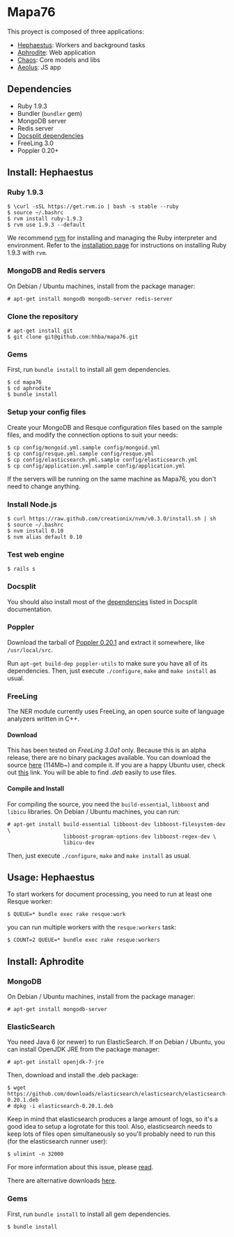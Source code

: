 Mapa76
======

This proyect is composed of three applications:
  * [Hephaestus](http://en.wikipedia.org/wiki/Hephaestus): Workers and background tasks
  * [Aphrodite](http://en.wikipedia.org/wiki/Aphrodite): Web application
  * [Chaos](http://en.wikipedia.org/wiki/Chaos): Core models and libs
  * [Aeolus](http://en.wikipedia.org/wiki/Aeolus): JS app

Dependencies
------------

  * Ruby 1.9.3
  * Bundler (`bundler` gem)
  * MongoDB server
  * Redis server
  * [Docsplit dependencies](http://documentcloud.github.com/docsplit/#installation)
  * FreeLing 3.0
  * Poppler 0.20+

Install: Hephaestus
-------------------

### Ruby 1.9.3 ###

    
    $ \curl -sSL https://get.rvm.io | bash -s stable --ruby
    $ source ~/.bashrc
    $ rvm install ruby-1.9.3
    $ rvm use 1.9.3 --default

We recommend [rvm](https://rvm.io/rvm/install/) for installing and managing the
Ruby interpreter and environment. Refer to the [installation
page](https://rvm.io/rvm/install/) for instructions on installing Ruby 1.9.3
with `rvm`.

### MongoDB and Redis servers ###

On Debian / Ubuntu machines, install from the package manager:

    # apt-get install mongodb mongodb-server redis-server

### Clone the repository

    # apt-get install git
    $ git clone git@github.com:hhba/mapa76.git

### Gems ###

First, run `bundle install` to install all gem dependencies.

    $ cd mapa76
    $ cd aphrodite
    $ bundle install


### Setup your config files ###

Create your MongoDB and Resque configuration files based on the sample files,
and modify the connection options to suit your needs:

    $ cp config/mongoid.yml.sample config/mongoid.yml
    $ cp config/resque.yml.sample config/resque.yml
    $ cp config/elasticsearch.yml.sample config/elasticsearch.yml
    $ cp config/application.yml.sample config/application.yml

If the servers will be running on the same machine as Mapa76, you don't need to
change anything.

### Install Node.js ###

    $ curl https://raw.github.com/creationix/nvm/v0.3.0/install.sh | sh
    $ source ~/.bashrc
    $ nvm install 0.10
    $ nvm alias default 0.10
    
### Test web engine ###
    $ rails s

### Docsplit ###

You should also install most of the
[dependencies](http://documentcloud.github.com/docsplit/#installation) listed
in Docsplit documentation.

### Poppler ###

Download the tarball of [Poppler
0.20.1](http://poppler.freedesktop.org/poppler-0.20.1.tar.gz) and extract it
somewhere, like `/usr/local/src`.

Run `apt-get build-dep poppler-utils` to make sure you have all of its
dependencies.  Then, just execute `./configure`, `make` and `make install` as
usual.

### FreeLing ###

The NER module currently uses FreeLing, an open source suite of language
analyzers written in C++.

#### Download ####

This has been tested on *FreeLing 3.0a1* only. Because this is an alpha
release, there are no binary packages available. You can download the source
[here](http://devel.cpl.upc.edu/freeling/downloads/16) (114Mb~) and compile it.
If you are a happy Ubuntu user, check out [this](http://devel.cpl.upc.edu/freeling/downloads?order=time&desc=1)
link. You will be able to find *.deb* easily to use files.

#### Compile and Install ####

For compiling the source, you need the `build-essential`, `libboost` and
`libicu` libraries. On Debian / Ubuntu machines, you can run:

    # apt-get install build-essential libboost-dev libboost-filesystem-dev \
                      libboost-program-options-dev libboost-regex-dev \
                      libicu-dev

Then, just execute `./configure`, `make` and `make install` as usual.

Usage: Hephaestus
-----------------

To start workers for document processing, you need to run at least one Resque
worker:

    $ QUEUE=* bundle exec rake resque:work

you can run multiple workers with the `resque:workers` task:

    $ COUNT=2 QUEUE=* bundle exec rake resque:workers

Install: Aphrodite
------------------

### MongoDB ###

On Debian / Ubuntu machines, install from the package manager:

    # apt-get install mongodb-server

### ElasticSearch ###

You need Java 6 (or newer) to run ElasticSearch. If on Debian / Ubuntu, you can
install OpenJDK JRE from the package manager:

    # apt-get install openjdk-7-jre

Then, download and install the .deb package:

    $ wget https://github.com/downloads/elasticsearch/elasticsearch/elasticsearch-0.20.1.deb
    # dpkg -i elasticsearch-0.20.1.deb

Keep in mind that elasticsearch produces a large amount of logs, so it's a good idea to setup a logrotate for this tool. Also, elasticsearch needs to keep lots of files open simultaneously so you'll probably need to run this (for the elasticsearch runner user):

    $ ulimint -n 32000

For more information about this issue, please [read](http://www.elasticsearch.org/tutorials/too-many-open-files/).

There are alternative downloads [here](http://www.elasticsearch.org/download/).

### Gems ###

First, run `bundle install` to install all gem dependencies.

    $ bundle install
